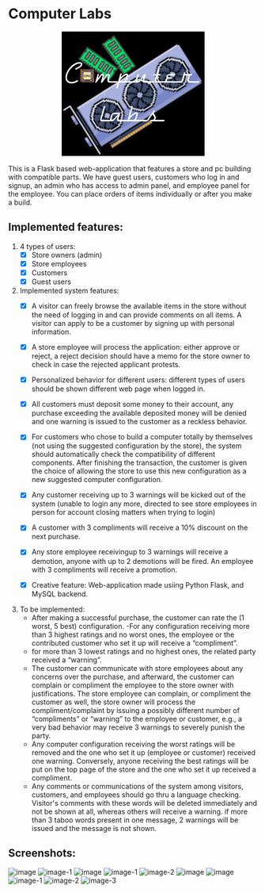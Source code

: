 # Computer Labs 
<p align="center">
    <img src="./static/assets/logo.jpg" align= width="25%">
</p>
This is a Flask based web-application that features a store and pc building with compatible parts. We have guest users, customers who log in and signup, an admin who has access to admin panel, and employee panel for the employee. You can place orders of items individually or after you make a build.

## Implemented features:

1. 4 types of users:
    - [x] Store owners (admin)
    - [X] Store employees
    - [X] Customers
    - [X] Guest users
2. Implemented system features:
    - [X] A visitor can freely browse the available items in the store without the need of logging in and can provide comments on all items. A visitor can apply to be a customer by signing up with personal information.
    - [X] A store employee will process the application: either approve or reject, a reject decision should have a memo for the store owner to check in case the rejected applicant protests.
    - [X] Personalized behavior for different users: different types of users should be shown different web page when logged in.
    - [X] All customers must deposit some money to their account, any purchase exceeding the available deposited money will be denied and one warning is issued to the customer as a reckless behavior.
    - [X] For customers who chose to build a computer totally by themselves (not using the suggested configuration by the store), the system should automatically check the compatibility of different components. After finishing the transaction, the customer is given the choice of allowing the store to use this new configuration as a new suggested computer configuration.
    - [X] Any customer receiving up to 3 warnings will be kicked out of the system (unable to login any more, directed to see store employees in person for account closing matters when trying to login)
    - [X] A customer with 3 compliments will receive a 10% discount on the next purchase.
    - [X] Any store employee receivingup to 3 warnings will receive a demotion, anyone with up to 2 demotions will be fired. An employee with 3 compliments will receive a promotion.
    - [X] Creative feature: Web-application made usiing Python Flask, and MySQL backend.


3. To be implemented:
    - After making a successful purchase, the customer can rate the (1 worst, 5 best) configuration. -For any configuration receiving more than 3 highest ratings and no worst ones, the employee or the contributed customer who set it up will receive a “compliment”. 
    - for more than 3 lowest ratings and no highest ones, the related party received a “warning”. 
    - The customer can communicate with store employees about any concerns over the purchase, and afterward, the customer can complain or compliment the employee to the store owner with justifications. The store employee can complain, or compliment the customer as well, the store owner will process the compliment/complaint by issuing a possibly different number of “compliments” or “warning” to the employee or customer, e.g., a very bad behavior may receive 3 warnings to severely punish the party.
    - Any computer configuration receiving the worst ratings will be removed and the one who set it up (employee or customer) received one warning. Conversely, anyone receiving the best ratings will be put on the top page of the store and the one who set it up received a compliment.
    - Any comments or communications of the system among visitors, customers, and employees should go thru a language checking. Visitor's comments with these words will be deleted immediately and not be shown at all, whereas others will receive a warning. if more than 3 taboo words present in one message, 2 warnings will be issued and the message is not shown.

## Screenshots:

![image](https://github.com/riazahmed01/322project/assets/50673480/0eb00bb9-b2ae-48cc-abbd-bc789942b766)
![image-1](https://github.com/riazahmed01/322project/assets/50673480/d3b9c9cc-5f29-48b2-8331-84974fa9a0f5)
![image](https://github.com/riazahmed01/322project/assets/50673480/94b8b449-17b6-4c55-8796-84d9e95fab8a)
![image-1](https://github.com/riazahmed01/322project/assets/50673480/05c2596c-1cc6-44bb-9c99-9ddc1bcbc54f)
![image-2](https://github.com/riazahmed01/322project/assets/50673480/b5bc85b5-4ab5-4b29-91ef-785cde9f92e5)
![image](https://github.com/riazahmed01/322project/assets/50673480/e195b8e5-18d8-4558-bde9-7701fc1e9bbe)
![image](https://github.com/riazahmed01/322project/assets/50673480/e9e81bed-1e3e-4261-982e-9b8de93bd725)
![image-1](https://github.com/riazahmed01/322project/assets/50673480/73641bb3-8002-4cd4-885f-d74fb1b16e49)
![image-2](https://github.com/riazahmed01/322project/assets/50673480/4113a1d3-f7eb-4396-82e0-8f6754b14bb3)
![image-3](https://github.com/riazahmed01/322project/assets/50673480/c1a74855-ee22-4a99-898b-ced13a5d3598)
